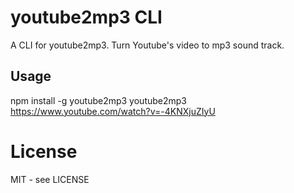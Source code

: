 # youtube2mp3 CLI

A CLI for youtube2mp3. Turn Youtube's video to mp3 sound track.

## Usage

npm install -g youtube2mp3
youtube2mp3 https://www.youtube.com/watch?v=-4KNXjuZIyU

# License

MIT - see LICENSE

